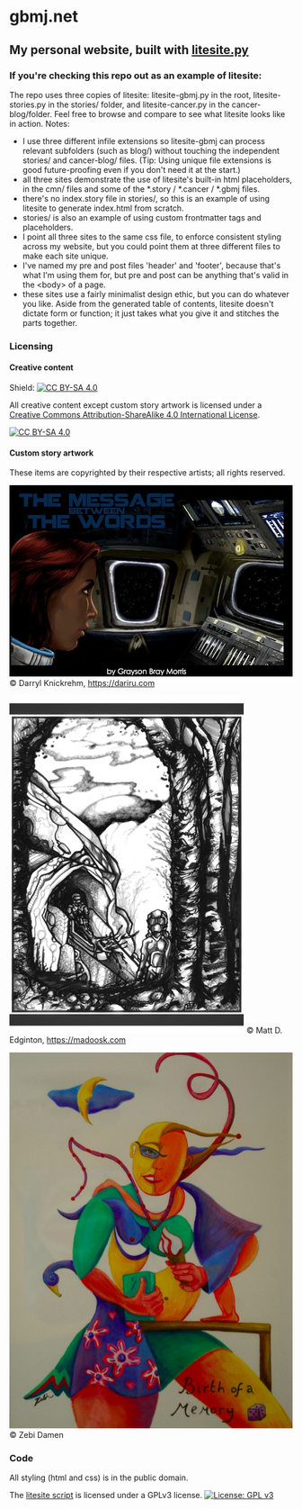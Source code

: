 # gbmj.net

## My personal website, built with [litesite.py](https://github.com/gbmj/litesite)

### If you're checking this repo out as an example of litesite:
The repo uses three copies of litesite: litesite-gbmj.py in the root, litesite-stories.py in the stories/ folder, and litesite-cancer.py in the cancer-blog/folder. Feel free to browse and compare to see what litesite looks like in action. Notes:

- I use three different infile extensions so litesite-gbmj can process relevant subfolders (such as blog/) without touching the independent stories/ and cancer-blog/ files. (Tip: Using unique file extensions is good future-proofing even if you don't need it at the start.)
- all three sites demonstrate the use of litesite's built-in html placeholders, in the cmn/ files and some of the *.story / *.cancer / *.gbmj files.
- there's no index.story file in stories/, so this is an example of using litesite to generate index.html from scratch.
- stories/ is also an example of using custom frontmatter tags and placeholders.
- I point all three sites to the same css file, to enforce consistent styling across my website, but you could point them at three different files to make each site unique.
- I've named my pre and post files 'header' and 'footer', because that's what I'm using them for, but pre and post can be anything that's valid in the &lt;body&gt; of a page.
- these sites use a fairly minimalist design ethic, but you can do whatever you like. Aside from the generated table of contents, litesite doesn't dictate form or function; it just takes what you give it and stitches the parts together. 

### Licensing

#### Creative content
Shield: [![CC BY-SA 4.0][cc-by-sa-shield]][cc-by-sa]

All creative content except custom story artwork is licensed under a
[Creative Commons Attribution-ShareAlike 4.0 International License][cc-by-sa].

[![CC BY-SA 4.0][cc-by-sa-image]][cc-by-sa]

[cc-by-sa]: http://creativecommons.org/licenses/by-sa/4.0/
[cc-by-sa-image]: https://licensebuttons.net/l/by-sa/4.0/88x31.png
[cc-by-sa-shield]: https://img.shields.io/badge/License-CC%20BY--SA%204.0-lightgrey.svg

#### Custom story artwork
These items are copyrighted by their respective artists; all rights reserved.

![image](stories/message-between-words/story-artwork-copyright-Darryl-Knickrehm.jpg)
&copy; Darryl Knickrehm, https://dariru.com

![image](stories/putting-down-roots/story-artwork-copyright-Matt-D-Edginton.jpg)
&copy; Matt D. Edginton, https://madoosk.com

![image](stories/time-travel-voodoo-rite/story-artwork-copyright-Zebi-Damen.jpg)
&copy; Zebi Damen

### Code
All styling (html and css) is in the public domain.

The [litesite script](https://github.com/gbmj/litesite) is licensed under a GPLv3 license.
[![License: GPL v3](https://img.shields.io/badge/License-GPLv3-blue.svg)](https://www.gnu.org/licenses/gpl-3.0)

